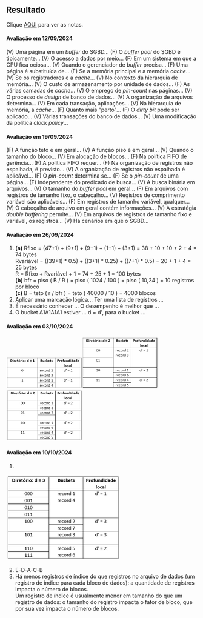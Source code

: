 ## Resultado

Clique [AQUI](../media/sgbd-2024-2-bcc-resumo.pdf) para ver as notas.

#### Avaliação em 12/09/2024

(V) Uma página em um _buffer_ do SGBD... (F) O _buffer pool_ do SGBD é tipicamente... (V) O acesso a dados por meio... (F) Em um sistema em que a CPU fica ociosa... (V) Quando o gerenciador de _buffer_ precisa... (F) Uma página é substituída de... (F) Se a memória principal e a memória _cache_... (V) Se os registradores e a _cache_... (V) No contexto da hierarquia de memória... (V) O custo de armazenamento por unidade de dados... (F) As várias camadas de _cache_... (V) O emprego de _pin-count_ nas páginas... (V) O processo de _design_ de banco de dados... (V) A organização de arquivos determina... (V) Em cada transação, aplicações... (V) Na hierarquia de memória, a _cache_... (F) Quanto mais "perto"... (F) O _dirty bit_ pode ser aplicado... (V) Várias transações do banco de dados... (V) Uma modificação da política _clock policy_... 

#### Avaliação em 19/09/2024

(F) A função teto é em geral... (V) A função piso é em geral... (V) Quando o tamanho do bloco... (V) Em alocação de blocos... (F) Na política FIFO de gerência... (F) A política FIFO requer... (F) Na organização de registros não espalhada, é previsto... (V) A organização de registros não espalhada é aplicável... (F) O _pin-count_ determina se... (F) Se o _pin-count_ de uma página... (F) Independente do predicado de busca... (V) A busca binária em arquivos... (V) O tamanho do _buffer pool_ em geral... (F) Em arquivos com registros de tamanho fixo, o cabeçalho... (V) Registros de comprimento variável são aplicáveis... (F) Em registros de tamanho variável, qualquer... (V) O cabeçalho de arquivo em geral contém informações... (V) A estratégia _double buffering_ permite... (V) Em arquivos de registros de tamanho fixo e variável, os registros... (V) Há cenários em que o SGBD...

#### Avaliação em 26/09/2024
1. **(a)** Rfixo = (47+1) + (9+1) + (9+1) + (1+1) + (3+1) = 38 + 10 + 10 + 2 + 4 = 74 bytes<br>Rvariável = ((39+1) * 0.5) + ((3+1) * 0.25) + ((7+1) * 0.5) = 20 + 1 + 4 = 25 bytes<br>R = Rfixo + Rvariável + 1 = 74 + 25 + 1 = 100 bytes<br>**(b)** bfr = piso ( B / R ) = piso ( 1024 / 100 ) = piso ( 10,24 ) = 10 registros por bloco<br>**(c)** B = teto ( r / bfr ) = teto ( 40000 / 10 ) = 4000 blocos
2. Aplicar uma marcação lógica... Ter uma lista de registros ...
3. É necessário conhecer ... O desempenho é melhor que ...
4. O bucket A1A1A1A1 estiver ... d = d', para o bucket ...

#### Avaliação em 03/10/2024

<img src="../media/ava-20241003-1.jpg" width="200"><img src="../media/ava-20241003-2.jpg" width="200"><img src="../media/ava-20241003-3.jpg" width="200">

#### Avaliação em 10/10/2024

1.
<img src="../media/ava-20241003-4.jpg" width="300">

2. E-D-A-C-B
3. Há menos registros de índice do que registros no arquivo de dados (um registro de índice para cada bloco de dados): a quantidade de registros impacta o número de blocos.<br>Um registro de índice é usualmente menor em tamanho do que um registro de dados: o tamanho do registro impacta o fator de bloco, que por sua vez impacta o número de blocos.


